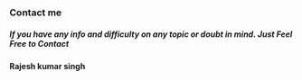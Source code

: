 ### Contact me
##### If you have any info and difficulty on any topic or doubt in mind. Just Feel Free to Contact
#### Rajesh kumar singh
